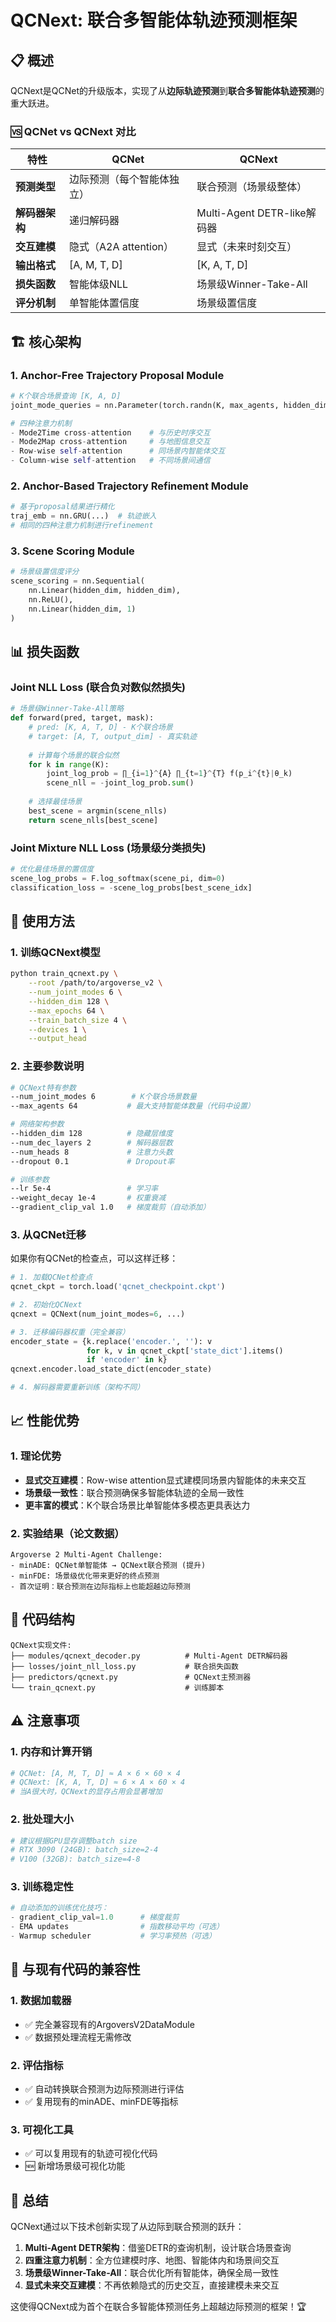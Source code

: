 # QCNext: 联合多智能体轨迹预测框架

## 📋 概述

QCNext是QCNet的升级版本，实现了从**边际轨迹预测**到**联合多智能体轨迹预测**的重大跃进。

### 🆚 QCNet vs QCNext 对比

| 特性 | QCNet | QCNext |
|------|-------|--------|
| **预测类型** | 边际预测（每个智能体独立） | 联合预测（场景级整体） |
| **解码器架构** | 递归解码器 | Multi-Agent DETR-like解码器 |
| **交互建模** | 隐式（A2A attention） | 显式（未来时刻交互） |
| **输出格式** | [A, M, T, D] | [K, A, T, D] |
| **损失函数** | 智能体级NLL | 场景级Winner-Take-All |
| **评分机制** | 单智能体置信度 | 场景级置信度 |

## 🏗️ 核心架构

### 1. **Anchor-Free Trajectory Proposal Module**
```python
# K个联合场景查询 [K, A, D]
joint_mode_queries = nn.Parameter(torch.randn(K, max_agents, hidden_dim))

# 四种注意力机制
- Mode2Time cross-attention    # 与历史时序交互
- Mode2Map cross-attention     # 与地图信息交互  
- Row-wise self-attention      # 同场景内智能体交互
- Column-wise self-attention   # 不同场景间通信
```

### 2. **Anchor-Based Trajectory Refinement Module**
```python
# 基于proposal结果进行精化
traj_emb = nn.GRU(...)  # 轨迹嵌入
# 相同的四种注意力机制进行refinement
```

### 3. **Scene Scoring Module**
```python
# 场景级置信度评分
scene_scoring = nn.Sequential(
    nn.Linear(hidden_dim, hidden_dim),
    nn.ReLU(),
    nn.Linear(hidden_dim, 1)
)
```

## 📊 损失函数

### Joint NLL Loss (联合负对数似然损失)
```python
# 场景级Winner-Take-All策略
def forward(pred, target, mask):
    # pred: [K, A, T, D] - K个联合场景
    # target: [A, T, output_dim] - 真实轨迹
    
    # 计算每个场景的联合似然
    for k in range(K):
        joint_log_prob = ∏_{i=1}^{A} ∏_{t=1}^{T} f(p_i^{t}|θ_k)
        scene_nll = -joint_log_prob.sum()
    
    # 选择最佳场景
    best_scene = argmin(scene_nlls)
    return scene_nlls[best_scene]
```

### Joint Mixture NLL Loss (场景级分类损失)
```python
# 优化最佳场景的置信度
scene_log_probs = F.log_softmax(scene_pi, dim=0)
classification_loss = -scene_log_probs[best_scene_idx]
```

## 🚀 使用方法

### 1. **训练QCNext模型**

```bash
python train_qcnext.py \
    --root /path/to/argoverse_v2 \
    --num_joint_modes 6 \
    --hidden_dim 128 \
    --max_epochs 64 \
    --train_batch_size 4 \
    --devices 1 \
    --output_head
```

### 2. **主要参数说明**

```bash
# QCNext特有参数
--num_joint_modes 6        # K个联合场景数量
--max_agents 64           # 最大支持智能体数量（代码中设置）

# 网络架构参数
--hidden_dim 128          # 隐藏层维度
--num_dec_layers 2        # 解码器层数
--num_heads 8             # 注意力头数
--dropout 0.1             # Dropout率

# 训练参数
--lr 5e-4                 # 学习率
--weight_decay 1e-4       # 权重衰减
--gradient_clip_val 1.0   # 梯度裁剪（自动添加）
```

### 3. **从QCNet迁移**

如果你有QCNet的检查点，可以这样迁移：

```python
# 1. 加载QCNet检查点
qcnet_ckpt = torch.load('qcnet_checkpoint.ckpt')

# 2. 初始化QCNext
qcnext = QCNext(num_joint_modes=6, ...)

# 3. 迁移编码器权重（完全兼容）
encoder_state = {k.replace('encoder.', ''): v 
                 for k, v in qcnet_ckpt['state_dict'].items() 
                 if 'encoder' in k}
qcnext.encoder.load_state_dict(encoder_state)

# 4. 解码器需要重新训练（架构不同）
```

## 📈 性能优势

### 1. **理论优势**
- **显式交互建模**：Row-wise attention显式建模同场景内智能体的未来交互
- **场景级一致性**：联合预测确保多智能体轨迹的全局一致性
- **更丰富的模式**：K个联合场景比单智能体多模态更具表达力

### 2. **实验结果**（论文数据）
```
Argoverse 2 Multi-Agent Challenge:
- minADE: QCNet单智能体 → QCNext联合预测 (提升)
- minFDE: 场景级优化带来更好的终点预测
- 首次证明：联合预测在边际指标上也能超越边际预测
```

## 🔧 代码结构

```
QCNext实现文件:
├── modules/qcnext_decoder.py          # Multi-Agent DETR解码器
├── losses/joint_nll_loss.py           # 联合损失函数
├── predictors/qcnext.py               # QCNext主预测器
└── train_qcnext.py                    # 训练脚本
```

## ⚠️ 注意事项

### 1. **内存和计算开销**
```python
# QCNet: [A, M, T, D] ≈ A × 6 × 60 × 4
# QCNext: [K, A, T, D] ≈ 6 × A × 60 × 4
# 当A很大时，QCNext的显存占用会显著增加
```

### 2. **批处理大小**
```bash
# 建议根据GPU显存调整batch size
# RTX 3090 (24GB): batch_size=2-4
# V100 (32GB): batch_size=4-8
```

### 3. **训练稳定性**
```python
# 自动添加的训练优化技巧：
- gradient_clip_val=1.0      # 梯度裁剪
- EMA updates                # 指数移动平均（可选）
- Warmup scheduler           # 学习率预热（可选）
```

## 🔄 与现有代码的兼容性

### 1. **数据加载器**
- ✅ 完全兼容现有的ArgoversV2DataModule
- ✅ 数据预处理流程无需修改

### 2. **评估指标**
- ✅ 自动转换联合预测为边际预测进行评估
- ✅ 复用现有的minADE、minFDE等指标

### 3. **可视化工具**
- ✅ 可以复用现有的轨迹可视化代码
- 🆕 新增场景级可视化功能

## 🎯 总结

QCNext通过以下技术创新实现了从边际到联合预测的跃升：

1. **Multi-Agent DETR架构**：借鉴DETR的查询机制，设计联合场景查询
2. **四重注意力机制**：全方位建模时序、地图、智能体内和场景间交互
3. **场景级Winner-Take-All**：联合优化所有智能体，确保全局一致性
4. **显式未来交互建模**：不再依赖隐式的历史交互，直接建模未来交互

这使得QCNext成为首个在联合多智能体预测任务上超越边际预测的框架！🏆 